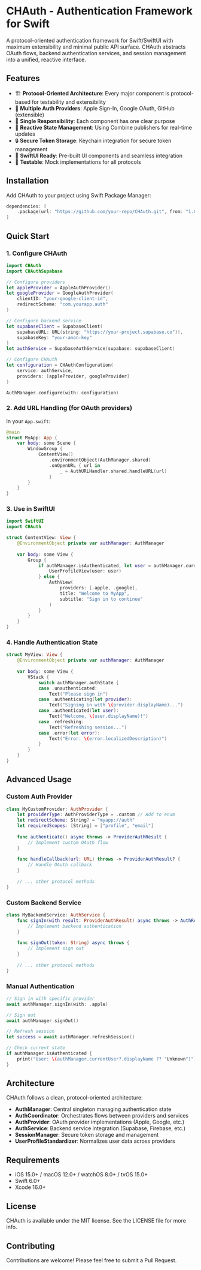 # CHAuth - Authentication Framework for Swift

A protocol-oriented authentication framework for Swift/SwiftUI with maximum extensibility and minimal public API surface. CHAuth abstracts OAuth flows, backend authentication services, and session management into a unified, reactive interface.

## Features

- 🏗️ **Protocol-Oriented Architecture**: Every major component is protocol-based for testability and extensibility
- 🔐 **Multiple Auth Providers**: Apple Sign-In, Google OAuth, GitHub (extensible)
- 🎯 **Single Responsibility**: Each component has one clear purpose
- 🔄 **Reactive State Management**: Using Combine publishers for real-time updates
- 🔒 **Secure Token Storage**: Keychain integration for secure token management
- 🎨 **SwiftUI Ready**: Pre-built UI components and seamless integration
- 🧪 **Testable**: Mock implementations for all protocols

## Installation

Add CHAuth to your project using Swift Package Manager:

```swift
dependencies: [
    .package(url: "https://github.com/your-repo/CHAuth.git", from: "1.0.0")
]
```

## Quick Start

### 1. Configure CHAuth

```swift
import CHAuth
import CHAuthSupabase

// Configure providers
let appleProvider = AppleAuthProvider()
let googleProvider = GoogleAuthProvider(
    clientID: "your-google-client-id",
    redirectScheme: "com.yourapp.auth"
)

// Configure backend service
let supabaseClient = SupabaseClient(
    supabaseURL: URL(string: "https://your-project.supabase.co")!,
    supabaseKey: "your-anon-key"
)
let authService = SupabaseAuthService(supabase: supabaseClient)

// Configure CHAuth
let configuration = CHAuthConfiguration(
    service: authService,
    providers: [appleProvider, googleProvider]
)

AuthManager.configure(with: configuration)
```

### 2. Add URL Handling (for OAuth providers)

In your `App.swift`:

```swift
@main
struct MyApp: App {
    var body: some Scene {
        WindowGroup {
            ContentView()
                .environmentObject(AuthManager.shared)
                .onOpenURL { url in
                    _ = AuthURLHandler.shared.handleURL(url)
                }
        }
    }
}
```

### 3. Use in SwiftUI

```swift
import SwiftUI
import CHAuth

struct ContentView: View {
    @EnvironmentObject private var authManager: AuthManager
    
    var body: some View {
        Group {
            if authManager.isAuthenticated, let user = authManager.currentUser {
                UserProfileView(user: user)
            } else {
                AuthView(
                    providers: [.apple, .google],
                    title: "Welcome to MyApp",
                    subtitle: "Sign in to continue"
                )
            }
        }
    }
}
```

### 4. Handle Authentication State

```swift
struct MyView: View {
    @EnvironmentObject private var authManager: AuthManager
    
    var body: some View {
        VStack {
            switch authManager.authState {
            case .unauthenticated:
                Text("Please sign in")
            case .authenticating(let provider):
                Text("Signing in with \(provider.displayName)...")
            case .authenticated(let user):
                Text("Welcome, \(user.displayName)!")
            case .refreshing:
                Text("Refreshing session...")
            case .error(let error):
                Text("Error: \(error.localizedDescription)")
            }
        }
    }
}
```

## Advanced Usage

### Custom Auth Provider

```swift
class MyCustomProvider: AuthProvider {
    let providerType: AuthProviderType = .custom // Add to enum
    let redirectScheme: String? = "myapp://auth"
    let requiredScopes: [String] = ["profile", "email"]
    
    func authenticate() async throws -> ProviderAuthResult {
        // Implement custom OAuth flow
    }
    
    func handleCallback(url: URL) throws -> ProviderAuthResult? {
        // Handle OAuth callback
    }
    
    // ... other protocol methods
}
```

### Custom Backend Service

```swift
class MyBackendService: AuthService {
    func signIn(with result: ProviderAuthResult) async throws -> AuthResponse {
        // Implement backend authentication
    }
    
    func signOut(token: String) async throws {
        // Implement sign out
    }
    
    // ... other protocol methods
}
```

### Manual Authentication

```swift
// Sign in with specific provider
await authManager.signIn(with: .apple)

// Sign out
await authManager.signOut()

// Refresh session
let success = await authManager.refreshSession()

// Check current state
if authManager.isAuthenticated {
    print("User: \(authManager.currentUser?.displayName ?? "Unknown")")
}
```

## Architecture

CHAuth follows a clean, protocol-oriented architecture:

- **AuthManager**: Central singleton managing authentication state
- **AuthCoordinator**: Orchestrates flows between providers and services
- **AuthProvider**: OAuth provider implementations (Apple, Google, etc.)
- **AuthService**: Backend service integration (Supabase, Firebase, etc.)
- **SessionManager**: Secure token storage and management
- **UserProfileStandardizer**: Normalizes user data across providers

## Requirements

- iOS 15.0+ / macOS 12.0+ / watchOS 8.0+ / tvOS 15.0+
- Swift 6.0+
- Xcode 16.0+

## License

CHAuth is available under the MIT license. See the LICENSE file for more info.

## Contributing

Contributions are welcome! Please feel free to submit a Pull Request.